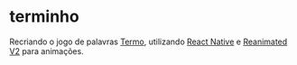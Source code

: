 # terminho
Recriando o jogo de palavras [Termo](https://term.ooo/), utilizando [React Native](https://reactnative.dev/) e [Reanimated V2](https://docs.swmansion.com/react-native-reanimated/) para animações.
